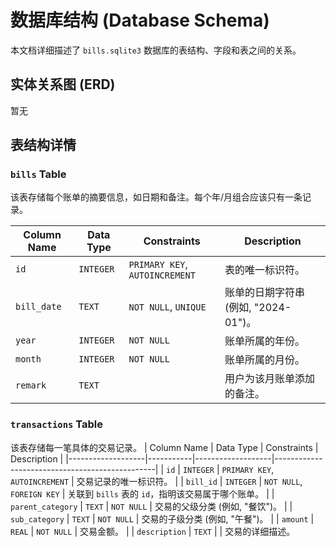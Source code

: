 # 数据库结构 (Database Schema)

本文档详细描述了 `bills.sqlite3` 数据库的表结构、字段和表之间的关系。

## 实体关系图 (ERD)
暂无


## 表结构详情

### `bills` Table

该表存储每个账单的摘要信息，如日期和备注。每个年/月组合应该只有一条记录。

| Column Name | Data Type | Constraints             | Description                               |
|-------------|-----------|-------------------------|-------------------------------------------|
| `id`        | `INTEGER` | `PRIMARY KEY`, `AUTOINCREMENT` | 表的唯一标识符。                              |
| `bill_date` | `TEXT`    | `NOT NULL`, `UNIQUE`    | 账单的日期字符串 (例如, "2024-01")。        |
| `year`      | `INTEGER` | `NOT NULL`              | 账单所属的年份。                              |
| `month`     | `INTEGER` | `NOT NULL`              | 账单所属的月份。                              |
| `remark`    | `TEXT`    |                         | 用户为该月账单添加的备注。                      |

### `transactions` Table

该表存储每一笔具体的交易记录。
| Column Name       | Data Type | Constraints       | Description                                    |
|-------------------|-----------|-------------------|------------------------------------------------|
| `id`              | `INTEGER` | `PRIMARY KEY`, `AUTOINCREMENT` | 交易记录的唯一标识符。                         |
| `bill_id`         | `INTEGER` | `NOT NULL`, `FOREIGN KEY` | 关联到 `bills` 表的 `id`，指明该交易属于哪个账单。 |
| `parent_category` | `TEXT`    | `NOT NULL`        | 交易的父级分类 (例如, "餐饮")。                  |
| `sub_category`    | `TEXT`    | `NOT NULL`        | 交易的子级分类 (例如, "午餐")。                  |
| `amount`          | `REAL`    | `NOT NULL`        | 交易金额。                                     |
| `description`     | `TEXT`    |                   | 交易的详细描述。    